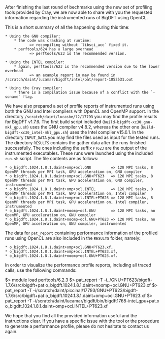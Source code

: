 After finishing the last round of bechmarks using the new set of profiling tools provided by Cray, we are now able to share with you the requested information regarding the instrumented runs of BigDFT using OpenCL.

This is a short summary of all the happening during this time:

    * Using the GNU compiler: 
        * the code was crashing at runtime:
               => recompiling without `libsci_acc` fixed it.
        * perftools/624 has a large overhead
               => perftools/623 is the recommended version.

    * Using the INTEL compiler:
        * again, perftools/623 is the recommended version due to the lower overhead
               => an example report in may be found in /scratch/daint/lucamar/bigdft/intel/pat/report-1052531.out

    * Using the Cray compiler:
        * there is a compilation issue because of a conflict with the `-soname` flag.

We have also prepared a set of profile reports of instrumented runs using both the GNU and Intel compilers with OpenCL and OpenMP support.
In the directory `/scratch/daint/lucasbe/l2/17793` you may find the profile results for BigDFT v1.7.6.
The first build script included (`build-bigdft-xc30_gnu-mkl_gpu.sh`) uses the GNU compiler v4.8.2, whereas the other one (`build-bigdft-xc30_intel-mkl_gpu.sh`) uses the Intel compiler v15.0.1.
In the directory `INPUT_DATA` you may find the files used as input for the tested runs.
The directory `RESULTS` contains the gather data after the runs finished successfully. The ones including the suffix `PT623` are the output of the instrumented executables. These runs were launched using the included `run.sh` script. The file contents are as follows:

    * o_bigdft.1024.1.8.1.daint+omp+ocl.GNU         => 128 MPI tasks, 8 OpenMP threads per MPI task, GPU acceleration on, GNU compiler
    * o_bigdft.1024.1.8.1.daint+omp+ocl.GNU+PT623   => 128 MPI tasks, 8 OpenMP threads per MPI task, GPU acceleration on, GNU compiler, instrumented
    * o_bigdft.1024.1.8.1.daint+omp+ocl.INTEL       => 128 MPI tasks, 8 OpenMP threads per MPI task, GPU acceleration on, Intel compiler
    * o_bigdft.1024.1.8.1.daint+omp+ocl.INTEL+PT623 => 128 MPI tasks, 8 OpenMP threads per MPI task, GPU acceleration on, Intel compiler, instrumented
    * o_bigdft.1024.1.8.1.daint+noomp+ocl.GNU       => 128 MPI tasks, no OpenMP, GPU acceleration on, GNU compiler
    * o_bigdft.1024.1.8.1.daint+noomp+ocl.GNU+PT623 => 128 MPI tasks, no OpenMP, GPU acceleration on, GNU compiler, instrumented

The data for `pat_report` containing performance information of the profiled runs using OpenCL are also included in the `RESULTS` folder, namely:

    * o_bigdft.1024.1.8.1.daint+omp+ocl.GNU+PT623.xf,
    * o_bigdft.1024.1.8.1.daint+omp+ocl.INTEL+PT623.xf,
    * o_bigdft.1024.1.8.1.daint+noomp+ocl.GNU+PT623.xf.
    
In order to visualize the performance profile reports, including all traced calls, use the following commands:

$> module load perftools/6.2.3
$> pat_report -T -i../GNU+PT623/bigdft-1.7.6/src/bigdft+pat o_bigdft.1024.1.8.1.daint+noomp+ocl.GNU+PT623.xf
$> pat_report -T -i/scratch/daint/piccinal/17793/GNU+PT623/bigdft-1.7.6/src/bigdft+pat o_bigdft.1024.1.8.1.daint+omp+ocl.GNU+PT623.xf
$> pat_report -T -i/scratch/daint/lucamar/bigdft/bin/bigdft1768-intel_gpu+pat.x o_bigdft.1024.1.8.1.daint+omp+ocl.INTEL+PT623.xf


We hope that you find all the provided information useful and the instructions clear.
If you have a specific issue with the tool or the procedure to generate a performance profile, please do not hesitate to contact us again.


